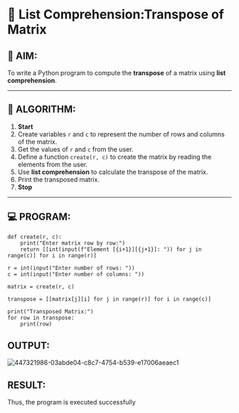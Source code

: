 # 🧮 List Comprehension:Transpose of Matrix 

## 🎯 AIM:
To write a Python program to compute the **transpose** of a matrix using **list comprehension**.

---

## 🧠 ALGORITHM:

1. **Start**
2. Create variables `r` and `c` to represent the number of rows and columns of the matrix.
3. Get the values of `r` and `c` from the user.
4. Define a function `create(r, c)` to create the matrix by reading the elements from the user.
5. Use **list comprehension** to calculate the transpose of the matrix.
6. Print the transposed matrix.
7. **Stop**

---

## 💻 PROGRAM:
```
def create(r, c):
    print("Enter matrix row by row:")
    return [[int(input(f"Element [{i+1}][{j+1}]: ")) for j in range(c)] for i in range(r)]

r = int(input("Enter number of rows: "))
c = int(input("Enter number of columns: "))

matrix = create(r, c)

transpose = [[matrix[j][i] for j in range(r)] for i in range(c)]

print("Transposed Matrix:")
for row in transpose:
    print(row)

```

## OUTPUT:
![447321986-03abde04-c8c7-4754-b539-e17006aeaec1](https://github.com/user-attachments/assets/9a1171b8-2fdd-4c61-89ad-f515c12b2f6f)

## RESULT:
Thus, the program is executed successfully

